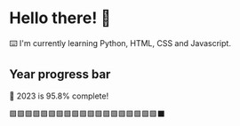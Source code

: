 # Hello there! 👋

⌨️ I'm currently learning Python, HTML, CSS and Javascript.

## Year progress bar

📅 2023 is 95.8% complete!

🟩🟩🟩🟩🟩🟩🟩🟩🟩🟩🟩🟩🟩🟩🟩🟩🟩🟩🟩⬛